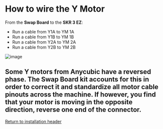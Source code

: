 # How to wire the Y Motor

From the **Swap Board** to the **SKR 3 EZ**:

- Run a cable from Y1A to YM 1A
- Run a cable from Y1B to YM 1B
- Run a cable from Y2A to YM 2A
- Run a cable from Y2B to YM 2B

![image](https://github.com/smartwareio/SWIO-Kobra-Max-Adapter-Kit/assets/139072083/d802fcd9-95d2-4e9d-8ffe-df965520e743)

## Some Y motors from Anycubic have a reversed phase. The Swap Board kit accounts for this in order to correct it and standardize all motor cable pinouts across the machine. If however, you find that your motor is moving in the opposite direction, reverse one end of the connector.

[Return to installation header](https://github.com/smartwareio/SWIO-Kobra-Max-Adapter-Kit/blob/main/README.md#wiring-the-swap-board)
